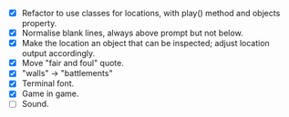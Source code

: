 * [x] Refactor to use classes for locations, with play() method and objects property.
* [x] Normalise blank lines, always above prompt but not below.
* [x] Make the location an object that can be inspected; adjust location output accordingly.
* [x] Move "fair and foul" quote.
* [x] "walls" -> "battlements"
* [x] Terminal font.
* [x] Game in game.
* [ ] Sound.
